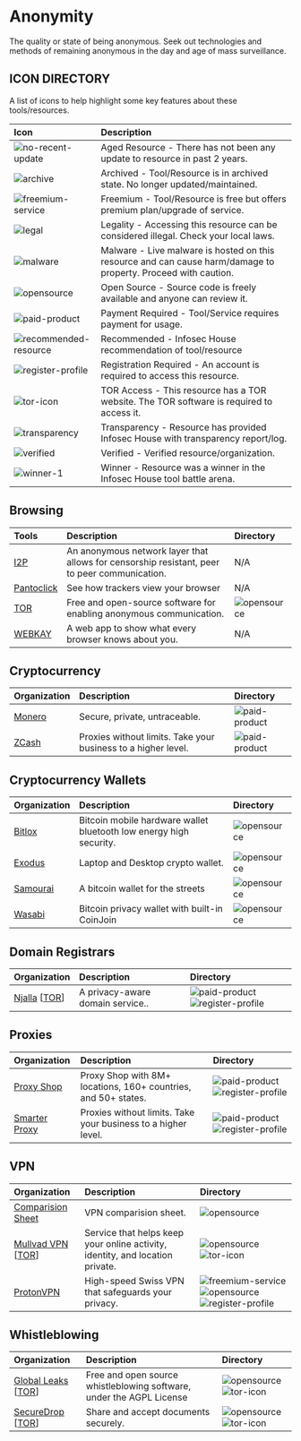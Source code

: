 # Anonymity

The quality or state of being anonymous. Seek out technologies and methods of remaining anonymous in the day and age of mass surveillance.

## ICON DIRECTORY

A list of icons to help highlight some key features about these tools/resources.

| Icon | Description |
| :--- | :--- |
| ![no-recent-update](https://raw.githubusercontent.com/InfosecHouse/InfosecHouse/main/icons/no-recent-update.png) | Aged Resource - There has not been any update to resource in past 2 years. |
| ![archive](https://raw.githubusercontent.com/InfosecHouse/InfosecHouse/main/icons/archive.png) | Archived - Tool/Resource is in archived state. No longer updated/maintained. |
| ![freemium-service](https://raw.githubusercontent.com/InfosecHouse/InfosecHouse/main/icons/freemium-service.png) | Freemium - Tool/Resource is free but offers premium plan/upgrade of service. |
| ![legal](https://raw.githubusercontent.com/InfosecHouse/InfosecHouse/main/icons/legal.png) | Legality - Accessing this resource can be considered illegal. Check your local laws. |
| ![malware](https://raw.githubusercontent.com/InfosecHouse/InfosecHouse/main/icons/malware.png) | Malware - Live malware is hosted on this resource and can cause harm/damage to property. Proceed with caution. |
| ![opensource](https://raw.githubusercontent.com/InfosecHouse/InfosecHouse/main/icons/opensource.png) | Open Source - Source code is freely available and anyone can review it. |
| ![paid-product](https://raw.githubusercontent.com/InfosecHouse/InfosecHouse/main/icons/paid-product.png) | Payment Required - Tool/Service requires payment for usage. |
| ![recommended-resource](https://raw.githubusercontent.com/InfosecHouse/InfosecHouse/main/icons/recommended-resource.png) | Recommended - Infosec House recommendation of tool/resource |
| ![register-profile](https://raw.githubusercontent.com/InfosecHouse/InfosecHouse/main/icons/register-profile.png) | Registration Required - An account is required to access this resource. |
| ![tor-icon](https://raw.githubusercontent.com/InfosecHouse/InfosecHouse/main/icons/tor-icon.png) | TOR Access - This resource has a TOR website. The TOR software is required to access it. |
| ![transparency](https://raw.githubusercontent.com/InfosecHouse/InfosecHouse/main/icons/transparency.png) | Transparency - Resource has provided Infosec House with transparency report/log. |
| ![verified](https://raw.githubusercontent.com/InfosecHouse/InfosecHouse/main/icons/verified.png) | Verified - Verified resource/organization. |
| ![winner-1](https://raw.githubusercontent.com/InfosecHouse/InfosecHouse/main/icons/winner.png) | Winner - Resource was a winner in the Infosec House tool battle arena. |

## Browsing

| Tools | Description | Directory |
| :--- | :--- | :--- |
| [I2P](https://geti2p.net/en/) | An anonymous network layer that allows for censorship resistant, peer to peer communication. | N/A |
| [Pantoclick](https://coveryourtracks.eff.org/) | See how trackers view your browser | N/A |
| [TOR](https://www.torproject.org/) | Free and open-source software for enabling anonymous communication. | ![opensource](https://raw.githubusercontent.com/InfosecHouse/InfosecHouse/main/icons/opensource.png) |
| [WEBKAY](https://webkay.robinlinus.com/) | A web app to show what every browser knows about you. | N/A |

## Cryptocurrency

| Organization | Description | Directory |
| :--- | :--- | :--- |
| [Monero](https://www.getmonero.org/) | Secure, private, untraceable. | ![paid-product](https://raw.githubusercontent.com/InfosecHouse/InfosecHouse/main/icons/paid-product.png) |
| [ZCash](https://z.cash/) | Proxies without limits. Take your business to a higher level. | ![paid-product](https://raw.githubusercontent.com/InfosecHouse/InfosecHouse/main/icons/paid-product.png) |

## Cryptocurrency Wallets

| Organization | Description | Directory |
| :--- | :--- | :--- |
| [Bitlox](https://www.exodus.com/) | Bitcoin mobile hardware wallet bluetooth low energy high security. | ![opensource](https://raw.githubusercontent.com/InfosecHouse/InfosecHouse/main/icons/opensource.png) |
| [Exodus](https://www.exodus.com/) | Laptop and Desktop crypto wallet. | ![opensource](https://raw.githubusercontent.com/InfosecHouse/InfosecHouse/main/icons/opensource.png) |
| [Samourai](https://samouraiwallet.com/) | A bitcoin wallet for the streets | ![opensource](https://raw.githubusercontent.com/InfosecHouse/InfosecHouse/main/icons/opensource.png) |
| [Wasabi](https://www.wasabiwallet.io/) | Bitcoin privacy wallet with built-in CoinJoin | ![opensource](https://raw.githubusercontent.com/InfosecHouse/InfosecHouse/main/icons/opensource.png) |

## Domain Registrars

| Organization | Description | Directory |
| :--- | :--- | :--- |
| [Njalla](https://njal.la/) \[[TOR](http://njallalafimoej5i4eg7vlnqjvmb6zhdh27qxcatdn647jtwwwui3nad.onion/)\] | A privacy-aware domain service.. | ![paid-product](https://raw.githubusercontent.com/InfosecHouse/InfosecHouse/main/icons/paid-product.png) ![register-profile](https://raw.githubusercontent.com/InfosecHouse/InfosecHouse/main/icons/register-profile.png) |

## Proxies

| Organization | Description | Directory |
| :--- | :--- | :--- |
| [Proxy Shop](https://proxy.shop/) | Proxy Shop with 8M+ locations, 160+ countries, and 50+ states. | ![paid-product](https://raw.githubusercontent.com/InfosecHouse/InfosecHouse/main/icons/paid-product.png) ![register-profile](https://raw.githubusercontent.com/InfosecHouse/InfosecHouse/main/icons/register-profile.png) |
| [Smarter Proxy](https://smartproxy.com/) | Proxies without limits. Take your business to a higher level. | ![paid-product](https://raw.githubusercontent.com/InfosecHouse/InfosecHouse/main/icons/paid-product.png) ![register-profile](https://raw.githubusercontent.com/InfosecHouse/InfosecHouse/main/icons/register-profile.png) |

## VPN

| Organization | Description | Directory |
| :--- | :--- | :--- |
| [Comparision Sheet](https://docs.google.com/spreadsheets/d/1V1MFJJqwAtn9O_WgynUMXRbXLhsY2SAViADYsLZy63U/edit#gid=0) | VPN comparision sheet. | ![opensource](https://raw.githubusercontent.com/InfosecHouse/InfosecHouse/main/icons/opensource.png) |
| [Mullvad VPN](https://mullvad.net/en/) \[[TOR](http://xcln5hkbriyklr6n.onion/)\] | Service that helps keep your online activity, identity, and location private. | ![opensource](https://raw.githubusercontent.com/InfosecHouse/InfosecHouse/main/icons/opensource.png) ![tor-icon](https://raw.githubusercontent.com/InfosecHouse/InfosecHouse/main/icons/tor-icon.png) |
| [ProtonVPN](https://protonvpn.com/) | High-speed Swiss VPN that safeguards your privacy. | ![freemium-service](https://raw.githubusercontent.com/InfosecHouse/InfosecHouse/main/icons/freemium-service.png) ![opensource](https://raw.githubusercontent.com/InfosecHouse/InfosecHouse/main/icons/opensource.png) ![register-profile](https://raw.githubusercontent.com/InfosecHouse/InfosecHouse/main/icons/register-profile.png) |

## Whistleblowing

| Organization | Description | Directory |
| :--- | :--- | :--- |
| [Global Leaks](https://www.globaleaks.org/) \[[TOR](https://github.com/InfosecHouse/InfosecHouse/tree/2090e2a1dc964520de3d029c942056e232737fc6/resources/sunkfzudgd2lrv6hncwdhnemrm5lcu7ejb6iem5shrliljx7m27mukyd.onion)\] | Free and open source whistleblowing software, under the AGPL License | ![opensource](https://raw.githubusercontent.com/InfosecHouse/InfosecHouse/main/icons/opensource.png) ![tor-icon](https://raw.githubusercontent.com/InfosecHouse/InfosecHouse/main/icons/tor-icon.png) |
| [SecureDrop](https://securedrop.org/) \[[TOR](http://sdolvtfhatvsysc6l34d65ymdwxcujausv7k5jk4cy5ttzhjoi6fzvyd.onion)\] | Share and accept documents securely. | ![opensource](https://raw.githubusercontent.com/InfosecHouse/InfosecHouse/main/icons/opensource.png) ![tor-icon](https://raw.githubusercontent.com/InfosecHouse/InfosecHouse/main/icons/tor-icon.png) |

